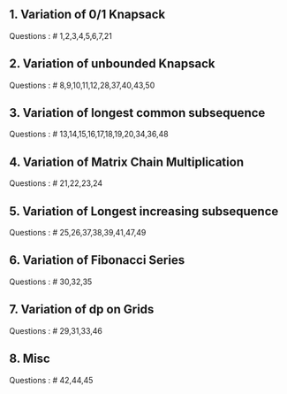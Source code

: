 ## 1. Variation of 0/1 Knapsack
   Questions :
    # 1,2,3,4,5,6,7,21

## 2. Variation of unbounded Knapsack
   Questions :
    # 8,9,10,11,12,28,37,40,43,50
    
## 3. Variation of longest common subsequence
   Questions :
    # 13,14,15,16,17,18,19,20,34,36,48
    
## 4. Variation of Matrix Chain Multiplication
   Questions :
    # 21,22,23,24
    

## 5. Variation of Longest increasing subsequence
   Questions :
    # 25,26,37,38,39,41,47,49
    
## 6. Variation of Fibonacci Series
   Questions :
    # 30,32,35
    
## 7. Variation of dp on Grids
   Questions :
    # 29,31,33,46
    
## 8. Misc
   Questions :
    # 42,44,45  
    
    
     
    
    
    
    
    
    
    
    
    
    
 
